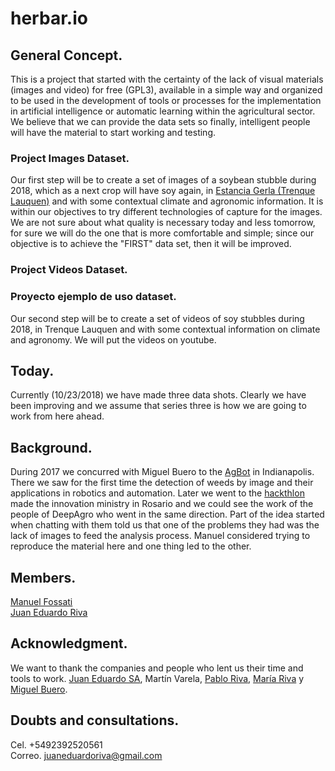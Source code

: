 # herbar.io  

## General Concept.
This is a project that started with the certainty of the lack of visual materials (images and video) for free (GPL3), available in a simple way and organized to be used in the development of tools or processes for the implementation in artificial intelligence or automatic learning within the agricultural sector. We believe that we can provide the data sets so finally, intelligent people will have the material to start working and testing.

### Project Images Dataset.
Our first step will be to create a set of images of a soybean stubble during 2018, which as a next crop will have soy again, in [Estancia Gerla (Trenque Lauquen)](https://www.google.com/maps/@-35.8854958,-62.7080981,207m/data=!3m1!1e3) and with some contextual climate and agronomic information. It is within our objectives to try different technologies of capture for the images. We are not sure about what quality is necessary today and less tomorrow, for sure we will do the one that is more comfortable and simple; since our objective is to achieve the "FIRST" data set, then it will be improved.

### Project Videos Dataset.

### Proyecto ejemplo de uso dataset.
Our second step will be to create a set of videos of soy stubbles during 2018, in Trenque Lauquen and with some contextual information on climate and agronomy. We will put the videos on youtube.

## Today.
Currently (10/23/2018) we have made three data shots. Clearly we have been improving and we assume that series three is how we are going to work from here ahead.

## Background.
During 2017 we concurred with Miguel Buero to the [AgBot](http://www.agbot.ag/) in Indianapolis. There we saw for the first time the detection of weeds by image and their applications in robotics and automation. Later we went to the [hackthlon](http://desafiospublicos.argentina.gob.ar/desafios/ver/HackatonAgro) made the innovation ministry in Rosario and we could see the work of the people of DeepAgro who went in the same direction. Part of the idea started when chatting with them told us that one of the problems they had was the lack of images to feed the analysis process. Manuel considered trying to reproduce the material here and one thing led to the other.

## Members.
[Manuel Fossati](https://www.linkedin.com/in/manuel-fossati-03026561/)  
[Juan Eduardo Riva](https://www.linkedin.com/in/juan-eduardo-riva/)

## Acknowledgment.
We want to thank the companies and people who lent us their time and tools to work. [Juan Eduardo SA](https://www.linkedin.com/company/juan-eduardo-sa/), Martín Varela, [Pablo Riva](https://www.linkedin.com/in/pablo-alfredo-riva/), [María Riva](https://www.linkedin.com/in/maria-riva-aa78245a/) y [Miguel Buero](https://www.linkedin.com/in/miguel-buero-35a8b6152/).

## Doubts and consultations.
Cel. +5492392520561  
Correo. [juaneduardoriva@gmail.com](juaneduarodirva@gmail.com)  
